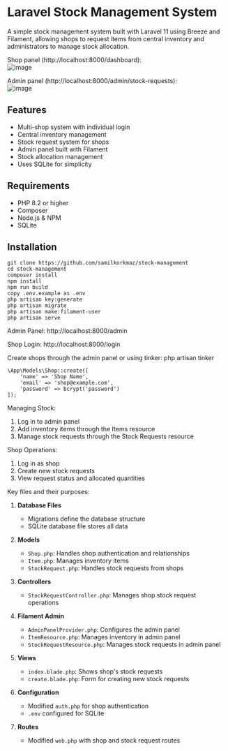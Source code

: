 # Laravel Stock Management System

A simple stock management system built with Laravel 11 using Breeze and Filament, allowing shops to request items from central inventory and administrators to manage stock allocation.

Shop panel (http://localhost:8000/dashboard):</br>
![image](https://github.com/user-attachments/assets/cbb6a348-ec15-41d7-9337-0dccc937a1f5)


Admin panel (http://localhost:8000/admin/stock-requests):</br>
![image](https://github.com/user-attachments/assets/bf03b147-c46a-4f97-bb95-b5f2b506e90b)

## Features

- Multi-shop system with individual login
- Central inventory management
- Stock request system for shops
- Admin panel built with Filament
- Stock allocation management
- Uses SQLite for simplicity

## Requirements

- PHP 8.2 or higher
- Composer
- Node.js & NPM
- SQLite

## Installation
```
git clone https://github.com/samilkorkmaz/stock-management
cd stock-management
composer install
npm install
npm run build
copy .env.example as .env
php artisan key:generate
php artisan migrate
php artisan make:filament-user
php artisan serve
```
Admin Panel: http://localhost:8000/admin

Shop Login: http://localhost:8000/login

Create shops through the admin panel or using tinker: php artisan tinker
```
\App\Models\Shop::create([
    'name' => 'Shop Name',
    'email' => 'shop@example.com',
    'password' => bcrypt('password')
]);
```
Managing Stock:
1. Log in to admin panel
2. Add inventory items through the Items resource
3. Manage stock requests through the Stock Requests resource

Shop Operations:
1. Log in as shop
2. Create new stock requests
3. View request status and allocated quantities

Key files and their purposes:

1. **Database Files**
   - Migrations define the database structure
   - SQLite database file stores all data

2. **Models**
   - `Shop.php`: Handles shop authentication and relationships
   - `Item.php`: Manages inventory items
   - `StockRequest.php`: Handles stock requests from shops

3. **Controllers**
   - `StockRequestController.php`: Manages shop stock request operations

4. **Filament Admin**
   - `AdminPanelProvider.php`: Configures the admin panel
   - `ItemResource.php`: Manages inventory in admin panel
   - `StockRequestResource.php`: Manages stock requests in admin panel

5. **Views**
   - `index.blade.php`: Shows shop's stock requests
   - `create.blade.php`: Form for creating new stock requests

6. **Configuration**
   - Modified `auth.php` for shop authentication
   - `.env` configured for SQLite

7. **Routes**
   - Modified `web.php` with shop and stock request routes
